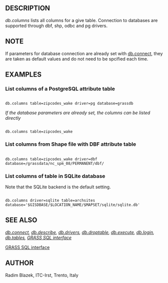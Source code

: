 
## DESCRIPTION

*db.columns* lists all columns for a give table. Connection to
databases are supported through dbf, shp, odbc and pg drivers.

## NOTE

If parameters for database connection are already set with
[db.connect](db.connect.html), they are taken as default values
and do not need to be spcified each time.

## EXAMPLES

### List columns of a PostgreSQL attribute table

```

db.columns table=zipcodes_wake driver=pg database=grassdb

```

*If the database parameters are already set, the columns can be listed
directly*

```

db.columns table=zipcodes_wake

```

### List columns from Shape file with DBF attribute table

```

db.columns table=zipcodes_wake driver=dbf database=/grassdata/nc_spm_08/PERMANENT/dbf/

```

### List columns of table in SQLite database

Note that the SQLite backend is the default setting.

```

db.columns driver=sqlite table=archsites database='$GISDBASE/$LOCATION_NAME/$MAPSET/sqlite/sqlite.db'

```

## SEE ALSO

*[db.connect](db.connect.html),
[db.describe](db.describe.html),
[db.drivers](db.drivers.html),
[db.droptable](db.droptable.html),
[db.execute](db.execute.html),
[db.login](db.login.html),
[db.tables](db.tables.html),
[GRASS SQL interface](sql.html)*

[GRASS SQL interface](sql.html)

## AUTHOR

Radim Blazek, ITC-Irst, Trento, Italy
